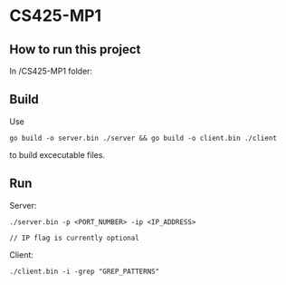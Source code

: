 # CS425-MP1

## How to run this project

In /CS425-MP1 folder:

## Build

Use

	go build -o server.bin ./server && go build -o client.bin ./client

to build excecutable files.

## Run

Server:

	./server.bin -p <PORT_NUMBER> -ip <IP_ADDRESS>

	// IP flag is currently optional

Client:

	./client.bin -i -grep "GREP_PATTERNS"
